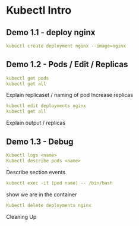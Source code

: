 # Kubectl Intro

## Demo 1.1 - deploy nginx 

``` YAML
kubectl create deployment nginx --image=nginx
``` 

## Demo 1.2 - Pods / Edit / Replicas

``` YAML
kubectl get pods
kubectl get all
```

Explain replicaset / naming of pod
Increase replicas

``` YAML
kubectl edit deployments nginx
kubectl get all
```

Explain output / replicas

## Demo 1.3 - Debug

``` YAML
Kubectl logs <name>
Kubectl describe pods <name>
``` 

Describe section events

``` YAML
kubectl exec -it [pod name] -- /bin/bash
``` 

show we are in the container

``` YAML
Kubectl delete deployments nginx
```

Cleaning Up